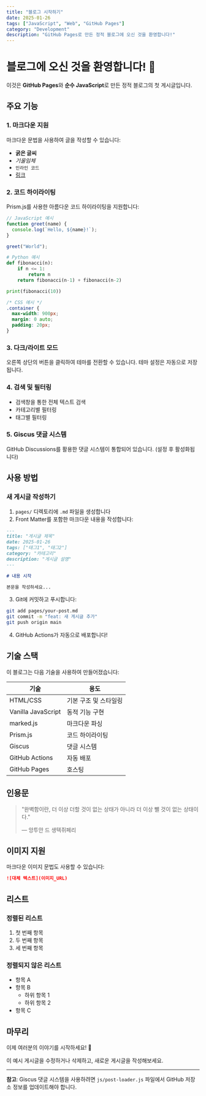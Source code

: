 ```yaml
---
title: "블로그 시작하기"
date: 2025-01-26
tags: ["JavaScript", "Web", "GitHub Pages"]
category: "Development"
description: "GitHub Pages로 만든 정적 블로그에 오신 것을 환영합니다!"
---
```


# 블로그에 오신 것을 환영합니다! 🎉

이것은 **GitHub Pages**와 **순수 JavaScript**로 만든 정적 블로그의 첫 게시글입니다.

## 주요 기능

### 1. 마크다운 지원

마크다운 문법을 사용하여 글을 작성할 수 있습니다:

- **굵은 글씨**
- _기울임체_
- `인라인 코드`
- [링크](https://github.com)

### 2. 코드 하이라이팅

Prism.js를 사용한 아름다운 코드 하이라이팅을 지원합니다:

```javascript
// JavaScript 예시
function greet(name) {
  console.log(`Hello, ${name}!`);
}

greet("World");
```

```python
# Python 예시
def fibonacci(n):
    if n <= 1:
        return n
    return fibonacci(n-1) + fibonacci(n-2)

print(fibonacci(10))
```

```css
/* CSS 예시 */
.container {
  max-width: 900px;
  margin: 0 auto;
  padding: 20px;
}
```

### 3. 다크/라이트 모드

오른쪽 상단의 버튼을 클릭하여 테마를 전환할 수 있습니다. 테마 설정은 자동으로 저장됩니다.

### 4. 검색 및 필터링

- 검색창을 통한 전체 텍스트 검색
- 카테고리별 필터링
- 태그별 필터링

### 5. Giscus 댓글 시스템

GitHub Discussions를 활용한 댓글 시스템이 통합되어 있습니다. (설정 후 활성화됩니다)

## 사용 방법

### 새 게시글 작성하기

1. `pages/` 디렉토리에 `.md` 파일을 생성합니다
2. Front Matter를 포함한 마크다운 내용을 작성합니다:

```markdown
---
title: "게시글 제목"
date: 2025-01-26
tags: ["태그1", "태그2"]
category: "카테고리"
description: "게시글 설명"
---

# 내용 시작

본문을 작성하세요...
```

3. Git에 커밋하고 푸시합니다:

```bash
git add pages/your-post.md
git commit -m "feat: 새 게시글 추가"
git push origin main
```

4. GitHub Actions가 자동으로 배포합니다!

## 기술 스택

이 블로그는 다음 기술을 사용하여 만들어졌습니다:

| 기술               | 용도                  |
| ------------------ | --------------------- |
| HTML/CSS           | 기본 구조 및 스타일링 |
| Vanilla JavaScript | 동적 기능 구현        |
| marked.js          | 마크다운 파싱         |
| Prism.js           | 코드 하이라이팅       |
| Giscus             | 댓글 시스템           |
| GitHub Actions     | 자동 배포             |
| GitHub Pages       | 호스팅                |

## 인용문

> "완벽함이란, 더 이상 더할 것이 없는 상태가 아니라 더 이상 뺄 것이 없는 상태이다."
>
> — 앙투안 드 생텍쥐페리

## 이미지 지원

마크다운 이미지 문법도 사용할 수 있습니다:

```markdown
![대체 텍스트](이미지_URL)
```

## 리스트

### 정렬된 리스트

1. 첫 번째 항목
2. 두 번째 항목
3. 세 번째 항목

### 정렬되지 않은 리스트

- 항목 A
- 항목 B
  - 하위 항목 1
  - 하위 항목 2
- 항목 C

## 마무리

이제 여러분의 이야기를 시작하세요! 🚀

이 예시 게시글을 수정하거나 삭제하고, 새로운 게시글을 작성해보세요.

---

**참고**: Giscus 댓글 시스템을 사용하려면 `js/post-loader.js` 파일에서 GitHub 저장소 정보를 업데이트해야 합니다.
